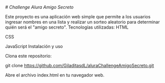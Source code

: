 <em> # Challenge Alura Amigo Secreto </em>

Este proyecto es una aplicación web simple que permite a los usuarios ingresar nombres en una lista y realizar un sorteo aleatorio para determinar quién será el "amigo secreto".
Tecnologías utilizadas:
HTML

CSS

JavaScript
Instalación y uso

Clona este repositorio:

git clone https://github.com/GiladitasdL/aluraChallengeAmigoSecreto.git

Abre el archivo index.html en tu navegador web.
